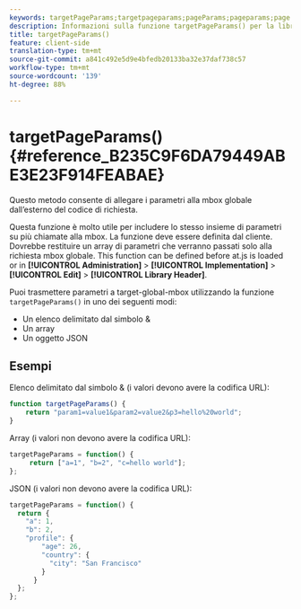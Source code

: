 ```yaml
---
keywords: targetPageParams;targetpageparams;pageParams;pageparams;page params;page parameters;at.js;functions;function
description: Informazioni sulla funzione targetPageParams() per la libreria JavaScript at.js di Adobe Target.
title: targetPageParams()
feature: client-side
translation-type: tm+mt
source-git-commit: a841c492e5d9e4bfedb20133ba32e37daf738c57
workflow-type: tm+mt
source-wordcount: '139'
ht-degree: 88%

---
```



# targetPageParams() {#reference_B235C9F6DA79449ABE3E23F914FEABAE}

Questo metodo consente di allegare i parametri alla mbox globale dall’esterno del codice di richiesta.

Questa funzione è molto utile per includere lo stesso insieme di parametri su più chiamate alla mbox. La funzione deve essere definita dal cliente. Dovrebbe restituire un array di parametri che verranno passati solo alla richiesta mbox globale. This function can be defined before at.js is loaded or in **[!UICONTROL Administration]** > **[!UICONTROL Implementation]** > **[!UICONTROL Edit]** > **[!UICONTROL Library Header]**.

Puoi trasmettere parametri a target-global-mbox utilizzando la funzione `targetPageParams()` in uno dei seguenti modi:

* Un elenco delimitato dal simbolo &amp;
* Un array
* Un oggetto JSON

## Esempi

Elenco delimitato dal simbolo &amp; (i valori devono avere la codifica URL):

```javascript
function targetPageParams() { 
    return "param1=value1&param2=value2&p3=hello%20world"; 
}
```

Array (i valori non devono avere la codifica URL):

```javascript
targetPageParams = function() { 
     return ["a=1", "b=2", "c=hello world"]; 
};
```

JSON (i valori non devono avere la codifica URL):

```javascript
targetPageParams = function() { 
  return { 
    "a": 1, 
    "b": 2, 
    "profile": { 
        "age": 26, 
        "country": { 
          "city": "San Francisco" 
        } 
      } 
  }; 
};
```
